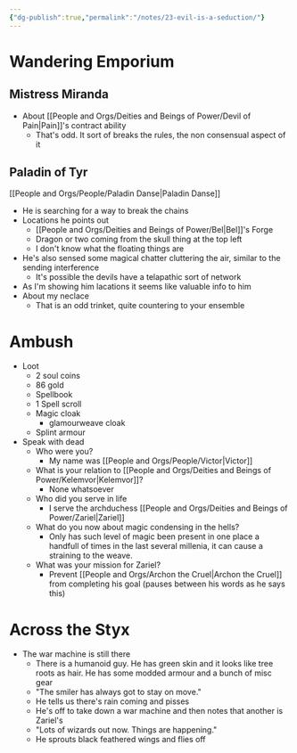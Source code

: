 ```yaml
---
{"dg-publish":true,"permalink":"/notes/23-evil-is-a-seduction/"}
---
```



# Wandering Emporium
## Mistress Miranda 
- About [[People and Orgs/Deities and Beings of Power/Devil of Pain\|Pain]]'s contract ability
	- That's odd. It sort of breaks the rules, the non consensual aspect of it
## Paladin of Tyr
[[People and Orgs/People/Paladin Danse\|Paladin Danse]] 
- He is searching for a way to break the chains
- Locations he points out
	- [[People and Orgs/Deities and Beings of Power/Bel\|Bel]]'s Forge
	- Dragon or two coming from the skull thing at the top left
	- I don't know what the floating things are
- He's also sensed some magical chatter cluttering the air, similar to the sending interference
	- It's possible the devils have a telapathic sort of network
- As I'm showing him lacations it seems like valuable info to him
- About my neclace
	- That is an odd trinket, quite countering to your ensemble

# Ambush
- Loot
	- 2 soul coins
	- 86 gold
	- Spellbook
	- 1 Spell scroll
	- Magic cloak
		- glamourweave cloak
	- Splint armour 
- Speak with dead
	- Who were you?
		- My name was [[People and Orgs/People/Victor\|Victor]]
	- What is your relation to [[People and Orgs/Deities and Beings of Power/Kelemvor\|Kelemvor]]?
		- None whatsoever
	- Who did you serve in life
		- I serve the archduchess [[People and Orgs/Deities and Beings of Power/Zariel\|Zariel]]
	- What do you now about magic condensing in the hells?
		- Only has such level of magic been present in one place a handfull of times in the last several millenia, it can cause a straining to the weave. 
	- What was your mission for Zariel?
		- Prevent [[People and Orgs/Archon the Cruel\|Archon the Cruel]] from completing his goal (pauses between his words as he says this)


# Across the Styx
- The war machine is still there
	- There is a humanoid guy. He has green skin and it looks like tree roots as hair. He has some modded armour and a bunch of misc gear
	- "The smiler has always got to stay on move."
	- He tells us there's rain coming and pisses
	- He's off to take down a war machine and then notes that another is Zariel's
	- "Lots of wizards out now. Things are happening."
	- He sprouts black feathered wings and flies off

